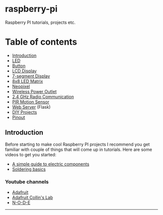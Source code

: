 # raspberry-pi
Raspberry PI tutorials, projects etc.

Table of contents
=================
* [Introduction](#introduction)
* [LED]
* [Button]
* [LCD Display]
* [7-segment Display]
* [8x8 LED Matrix]
* [Neopixel]
* [Wireless Power Outlet]
* [2.4 GHz Radio Communication]
* [PIR Motion Sensor]
* [Web Server] (Flask)
* [DIY Projects]
* [Pinout]

## Introduction

Before starting to make cool Raspberry PI projects I recommend you get familiar with couple of things that will come up in tutorials. Here are some videos to get you started:

- [A simple guide to electric components](https://www.youtube.com/watch?v=6Maq5IyHSuc&t)
- [Soldering basics](https://www.youtube.com/watch?v=QKbJxytERvg)

### Youtube channels

- [Adafruit](https://www.youtube.com/user/adafruit)
- [Adafruit Collin's Lab](https://www.youtube.com/playlist?list=PLjF7R1fz_OOU08_hRcayfVZSmTpBCGJbL)
- [N-O-D-E](https://www.youtube.com/channel/UCvrLvII5oxSWEMEkszrxXEA)

-------------------------------
[LED]: https://kbsezginel.github.io/raspberry-pi/LED
[Button]: https://kbsezginel.github.io/raspberry-pi/button
[LCD Display]: https://kbsezginel.github.io/raspberry-pi/16x2-lcd-display
[7-segment Display]: https://github.com/kbsezginel/raspberry-pi/tree/master/tutorials/7-segment-display
[8x8 LED Matrix]: https://kbsezginel.github.io/raspberry-pi/8x8-led-matrix
[Wireless Power Outlet]: https://github.com/kbsezginel/raspberry-pi/tree/master/tutorials/wireless-power-outlet
[Web Server]: https://github.com/kbsezginel/raspberry-pi/tree/master/tutorials/web-server
[Neopixel]: https://kbsezginel.github.io/raspberry-pi/neopixel
[DIY Projects]: https://github.com/kbsezginel/raspberry-pi/tree/master/DIY-projects
[2.4 GHz Radio Communication]: https://kbsezginel.github.io/raspberry-pi/RF24
[PIR Motion Sensor]: https://kbsezginel.github.io/raspberry-pi/pir-motion-sensor
[Pinout]: https://github.com/kbsezginel/raspberry-pi/tree/master/tutorials/pinout
